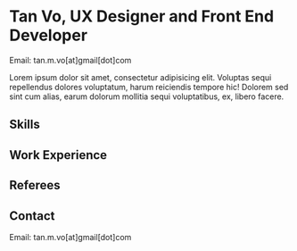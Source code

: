 # Tan Vo, UX Designer and Front End Developer

Email: tan.m.vo[at]gmail[dot]com

Lorem ipsum dolor sit amet, consectetur adipisicing elit. Voluptas sequi repellendus dolores voluptatum, harum reiciendis tempore hic! Dolorem sed sint cum alias, earum dolorum mollitia sequi voluptatibus, ex, libero facere.

## Skills

## Work Experience

## Referees

## Contact

Email: tan.m.vo[at]gmail[dot]com
